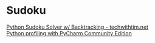 # Sudoku

[Python Sudoku Solver w/ Backtracking - techwithtim.net](https://www.techwithtim.net/tutorials/python-programming/sudoku-solver-backtracking/)  
[Python profiling with PyCharm Community Edition](https://softwaretester.info/python-profiling-with-pycharm-community-edition/)